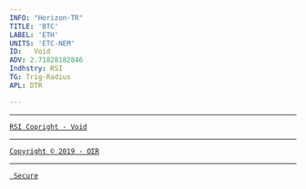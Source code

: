 ```yaml
---
INFO: "Horizon-TR"
TITLE: 'BTC'
LABEL: 'ETH'
UNITS: 'ETC-NEM'
ID:   Void
ADV: 2.71828182846
Indhstry: RSI
TG: Trig-Radius
APL: DTR

---
```

***
[` RSI Copright - Void `](https://www.johannes-bauer.com/compsci/ecc)
***
[` Copyright © 2019 - OΣR `](https://github.com/HorizonTR/XTR/blob/master/Information.lc)
***
[` Secure`](https://www.mcafeesecure.com/verify?host=ozturna.info)


<!-- Note: This website is for bug reports, not general questions.
Do not post issues about non-bitcoin versions of Electrum. -->
